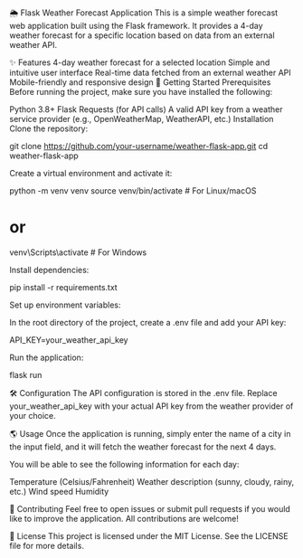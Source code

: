 🌦 Flask Weather Forecast Application
This is a simple weather forecast web application built using the Flask framework. It provides a 4-day weather forecast for a specific location based on data from an external weather API.

✨ Features
4-day weather forecast for a selected location
Simple and intuitive user interface
Real-time data fetched from an external weather API
Mobile-friendly and responsive design
🚀 Getting Started
Prerequisites
Before running the project, make sure you have installed the following:

Python 3.8+
Flask
Requests (for API calls)
A valid API key from a weather service provider (e.g., OpenWeatherMap, WeatherAPI, etc.)
Installation
Clone the repository:

git clone https://github.com/your-username/weather-flask-app.git
cd weather-flask-app

Create a virtual environment and activate it:

python -m venv venv
source venv/bin/activate  # For Linux/macOS
# or
venv\Scripts\activate  # For Windows

Install dependencies:

pip install -r requirements.txt

Set up environment variables:

In the root directory of the project, create a .env file and add your API key:

API_KEY=your_weather_api_key

Run the application:

flask run


🛠 Configuration
The API configuration is stored in the .env file. Replace your_weather_api_key with your actual API key from the weather provider of your choice.

🌎 Usage
Once the application is running, simply enter the name of a city in the input field, and it will fetch the weather forecast for the next 4 days.

You will be able to see the following information for each day:

Temperature (Celsius/Fahrenheit)
Weather description (sunny, cloudy, rainy, etc.)
Wind speed
Humidity

🤝 Contributing
Feel free to open issues or submit pull requests if you would like to improve the application. All contributions are welcome!

📜 License
This project is licensed under the MIT License. See the LICENSE file for more details.


